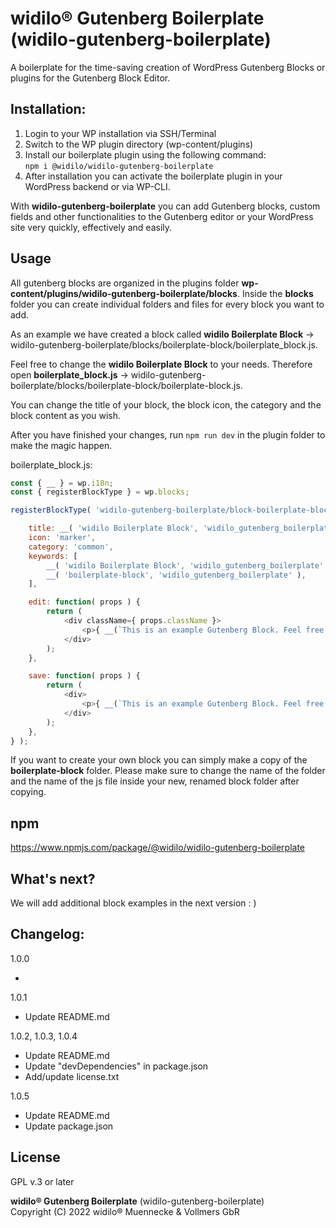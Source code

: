 # widilo® Gutenberg Boilerplate (widilo-gutenberg-boilerplate)

A boilerplate for the time-saving creation of WordPress Gutenberg Blocks or plugins for the Gutenberg Block Editor.

## Installation:

1. Login to your WP installation via SSH/Terminal
2. Switch to the WP plugin directory (wp-content/plugins)
3. Install our boilerplate plugin using the following command:<br> 
   `npm i @widilo/widilo-gutenberg-boilerplate`
4. After installation you can activate the boilerplate plugin in your WordPress backend or via WP-CLI.

With **widilo-gutenberg-boilerplate** you can add Gutenberg blocks, custom fields and other functionalities to the Gutenberg editor or your WordPress site very quickly, effectively and easily.

## Usage

All gutenberg blocks are organized in the plugins folder **wp-content/plugins/widilo-gutenberg-boilerplate/blocks**. Inside the **blocks** folder you can create individual folders and files for every block you want to add.

As an example we have created a block called **widilo Boilerplate Block** -> widilo-gutenberg-boilerplate/blocks/boilerplate-block/boilerplate_block.js. 

Feel free to change the **widilo Boilerplate Block** to your needs. Therefore open **boilerplate_block.js** -> widilo-gutenberg-boilerplate/blocks/boilerplate-block/boilerplate-block.js. 

You can change the title of your block, the block icon, the category and the block content as you wish.

After you have finished your changes, run `npm run dev` in the plugin folder to make the magic happen.

boilerplate_block.js:
```javascript
const { __ } = wp.i18n; 
const { registerBlockType } = wp.blocks; 

registerBlockType( 'widilo-gutenberg-boilerplate/block-boilerplate-block', {

    title: __( 'widilo Boilerplate Block', 'widilo_gutenberg_boilerplate' ), 
    icon: 'marker', 
    category: 'common', 
    keywords: [
        __( 'widilo Boilerplate Block', 'widilo_gutenberg_boilerplate' ),
        __( 'boilerplate-block', 'widilo_gutenberg_boilerplate' ),
    ],

    edit: function( props ) {
        return (
            <div className={ props.className }>
                <p>{ __(`This is an example Gutenberg Block. Feel free to change it to your needs. Therefore open your plugins folder -> widilo-gutenberg-boilerplate -> blocks -> boilerplate-block -> boilerplate-block.js. You can change the title of your block, the block icon, the category and the block content as you wish. After you have finished your changes, run 'npm run dev' in the plugin folder to make the magic happen.`, 'widilo_gutenberg_boilerplate') }</p>
            </div>
        );
    },

    save: function( props ) {
        return (
            <div>
                <p>{ __(`This is an example Gutenberg Block. Feel free to change it to your needs. Therefore open your plugins folder -> widilo-gutenberg-boilerplate -> blocks -> boilerplate-block -> boilerplate-block.js. You can change the title of your block, the block icon, the category and the block content as you wish. After you have finished your changes, run 'npm run dev' in the plugin folder to make the magic happen.`, 'widilo_gutenberg_boilerplate') }</p>
            </div>
        );
    },
} );
```

If you want to create your own block you can simply make a copy of the **boilerplate-block** folder. Please make sure to change the name of the folder and the name of the js file inside your new, renamed block folder after copying.

## npm

https://www.npmjs.com/package/@widilo/widilo-gutenberg-boilerplate

## What's next?

We will add additional block examples in the next version : )
   
## Changelog:

1.0.0

- 

1.0.1

- Update README.md

1.0.2, 1.0.3, 1.0.4

- Update README.md
- Update "devDependencies" in package.json 
- Add/update license.txt

1.0.5

- Update README.md
- Update package.json 

## License

GPL v.3 or later

**widilo® Gutenberg Boilerplate** (widilo-gutenberg-boilerplate) <br>
Copyright (C) 2022 widilo® Muennecke & Vollmers GbR
